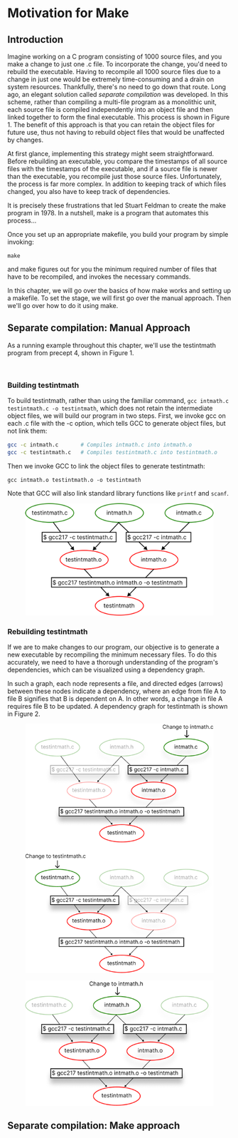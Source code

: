 # Motivation for Make

## Introduction

Imagine working on a C program consisting of 1000 source files, and you make a change to just one .c file. To incorporate the change, you'd need to rebuild the executable. Having to recompile all 1000 source files due to a change in just one would be extremely time-consuming and a drain on system resources.  Thankfully, there's no need to go down that route. Long ago, an elegant solution called _separate compilation_ was developed. In this scheme, rather than compiling a multi-file program as a monolithic unit, each source file is compiled independently into an object file and then linked together to form the final executable. This process is shown in Figure 1. The benefit of this approach is that you can retain the object files for future use, thus not having to rebuild object files that would be unaffected by changes.&#x20;

At first glance, implementing this strategy might seem straightforward. Before rebuilding an executable, you compare the timestamps of all source files with the timestamps of the executable, and if a source file is newer than the executable, you recompile just those source files. Unfortunately, the process is far more complex. In addition to keeping track of which files changed, you also have to keep track of dependencies.&#x20;

It is precisely these frustrations that led Stuart Feldman to create the make program in 1978. In a nutshell, make is a program that automates this process...&#x20;

Once you set up an appropriate makefile, you build your program by simple invoking:

```
make
```

and make figures out for you the minimum required number of files that have to be recompiled, and invokes the necessary commands.&#x20;

In this chapter, we will go over the basics of how make works and setting up a makefile. To set the stage, we will first go over the manual approach. Then we'll go over how to do it using make.&#x20;



## Separate compilation: Manual Approach

As a running example throughout this chapter, we'll use the testintmath program from precept 4, shown in Figure 1.&#x20;

<figure><img src="../../.gitbook/assets/Screenshot 2024-02-05 at 6.58.16 PM.png" alt=""><figcaption></figcaption></figure>



### Building testintmath

To build testintmath, rather than using the familiar command, `gcc intmath.c testintmath.c -o testintmath`, which does not retain the intermediate object files, we will build our program in two steps. First, we invoke gcc on each .c file with the -c option, which tells GCC to generate object files, but not link them:&#x20;

```bash
gcc -c intmath.c       # Compiles intmath.c into intmath.o
gcc -c testintmath.c   # Compiles testintmath.c into testintmath.o
```

Then we invoke GCC to link the object files to generate testintmath:&#x20;

```
gcc intmath.o testintmath.o -o testintmath
```

Note that GCC will also link standard library functions like `printf` and `scanf`.&#x20;

<figure><img src="../../.gitbook/assets/Group 28 (1).png" alt=""><figcaption></figcaption></figure>



### Rebuilding testintmath

If we are to make changes to our program, our objective is to generate a new executable by recompiling the minimum necessary files. To do this accurately, we need to have a thorough understanding of the program's dependencies, which can be visualized using a dependency graph.

In such a graph, each node represents a file, and directed edges (arrows) between these nodes indicate a dependency, where an edge from file A to file B signifies that B is dependent on A. In other words, a change in file A requires file B to be updated. A dependency graph for testintmath is shown in Figure 2.&#x20;

&#x20;

<figure><img src="../../.gitbook/assets/Group 41.png" alt=""><figcaption></figcaption></figure>



<figure><img src="../../.gitbook/assets/Group 39.png" alt=""><figcaption></figcaption></figure>

## Separate compilation: Make approach





























